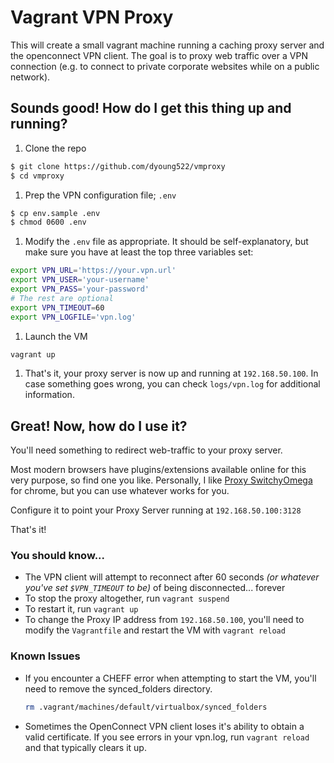 
# Vagrant VPN Proxy

This will create a small vagrant machine running a caching proxy server and  the openconnect VPN client. The goal is to proxy web traffic over a VPN connection (e.g. to connect to private corporate websites while on a public network).

## Sounds good! How do I get this thing up and running?

1. Clone the repo

  ```sh
  $ git clone https://github.com/dyoung522/vmproxy
  $ cd vmproxy
  ```

1. Prep the VPN configuration file; `.env`

  ```sh
  $ cp env.sample .env
  $ chmod 0600 .env
  ```

1. Modify the `.env` file as appropriate. It should be self-explanatory, but make sure you have at least the top three variables set:

  ```sh
  export VPN_URL='https://your.vpn.url'
  export VPN_USER='your-username'
  export VPN_PASS='your-password'
  # The rest are optional
  export VPN_TIMEOUT=60
  export VPN_LOGFILE='vpn.log'
  ```

1. Launch the VM

  ```sh
  vagrant up
  ```
  
1. That's it, your proxy server is now up and running at `192.168.50.100`. In case something goes wrong, you can check `logs/vpn.log` for additional information.

## Great! Now, how do I use it?

You'll need something to redirect web-traffic to your proxy server.

Most modern browsers have plugins/extensions available online for this very purpose, so find one you like. 
Personally, I like [Proxy SwitchyOmega](https://chrome.google.com/webstore/detail/proxy-switchyomega/padekgcemlokbadohgkifijomclgjgif) 
for chrome, but you can use whatever works for you.

Configure it to point your Proxy Server running at `192.168.50.100:3128`

That's it!

### You should know...

- The VPN client will attempt to reconnect after 60 seconds *(or whatever you've set `$VPN_TIMEOUT` to be)* of being disconnected... forever
- To stop the proxy altogether, run `vagrant suspend`
- To restart it, run `vagrant up`
- To change the Proxy IP address from `192.168.50.100`, you'll need to modify the `Vagrantfile` and restart the VM with `vagrant reload`

### Known Issues

- If you encounter a CHEFF error when attempting to start the VM, you'll need to
  remove the synced_folders directory.

  ```sh
  rm .vagrant/machines/default/virtualbox/synced_folders
  ```
- Sometimes the OpenConnect VPN client loses it's ability to obtain a valid
  certificate. If you see errors in your vpn.log, run `vagrant reload` and that
  typically clears it up.
